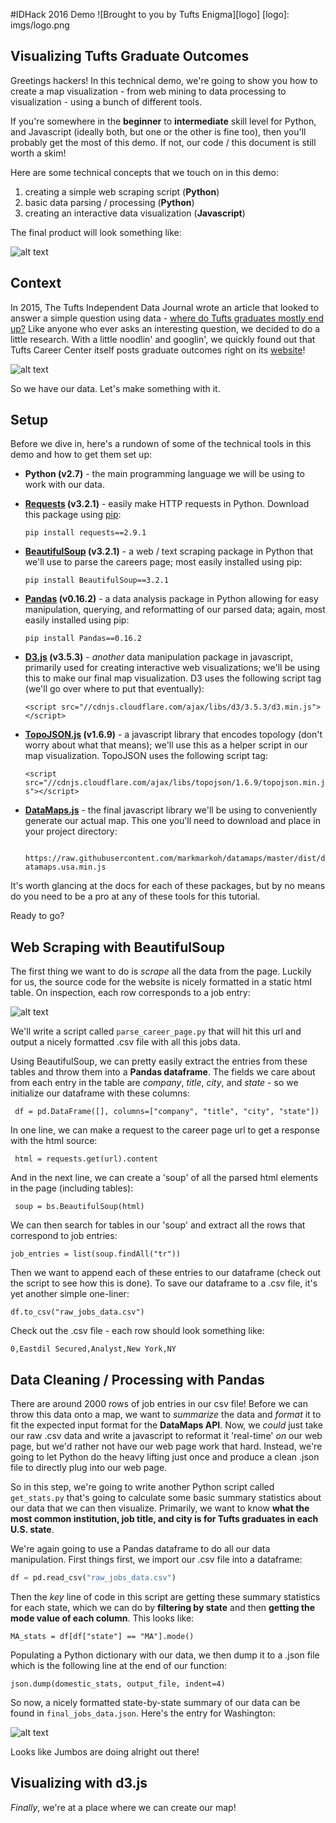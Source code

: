 #IDHack 2016 Demo ![Brought to you by Tufts Enigma][logo]
[logo]: imgs/logo.png
## Visualizing Tufts Graduate Outcomes    
   




Greetings hackers! In this technical demo, we're going to show you how to create a map visualization - from web mining to data processing to visualization - using a bunch of different tools.

If you're somewhere in the **beginner** to **intermediate** skill level for Python, and Javascript (ideally both, but one or the other is fine too), then you'll probably get the most of this demo. If not, our code / this document is still worth a skim!

Here are some technical concepts that we touch on in this demo:

1.	creating a simple web scraping script (**Python**)
2.	basic data parsing / processing (**Python**)
3.	creating an interactive data visualization (**Javascript**) 

The final product will look something like:

![alt text](imgs/preview.png)

## Context

In 2015, The Tufts Independent Data Journal wrote an article that looked to answer a simple question using data - [where do Tufts graduates mostly end up?](http://tuftsenigma.org/where-exactly-do-tufts-graduates-go/) Like anyone who ever asks an interesting question, we decided to do a little research. With a little noodlin' and googlin', we quickly found out that Tufts Career Center itself posts graduate outcomes right on its [website](http://students.tufts.edu/career-center/explore-careers-and-majors/outcomes-major)!

![alt text](imgs/site.png)

So we have our data. Let's make something with it.

## Setup

Before we dive in, here's a rundown of some of the technical tools in this demo and how to get them set up:

* **Python (v2.7)** - the main programming language we will be using to work with our data.

* **[Requests](http://docs.python-requests.org/en/master/) (v3.2.1)** - easily make HTTP requests in Python. Download this package using [pip](https://pypi.python.org/pypi/pip):

	```pip install requests==2.9.1```

* **[BeautifulSoup](http://www.crummy.com/software/BeautifulSoup/) (v3.2.1)** - a web / text scraping package in Python that we'll use to parse the careers page; most easily installed using pip:

	```pip install BeautifulSoup==3.2.1```

* **[Pandas](http://pandas.pydata.org/) (v0.16.2)** - a data analysis package in Python allowing for easy manipulation, querying, and reformatting of our parsed data; again, most easily installed using pip:

	```pip install Pandas==0.16.2```

* **[D3.js](https://d3js.org/) (v3.5.3)** - *another* data manipulation package in javascript, primarily used for creating interactive web visualizations; we'll be using this to make our final map visualization. D3 uses the following script tag (we'll go over where to put that eventually):

	```<script src="//cdnjs.cloudflare.com/ajax/libs/d3/3.5.3/d3.min.js"></script>```

* **[TopoJSON.js](https://github.com/mbostock/topojson) (v1.6.9)** - a javascript library that encodes topology (don't worry about what that means); we'll use this as a helper script in our map visualization. TopoJSON uses the following script tag:

	```<script src="//cdnjs.cloudflare.com/ajax/libs/topojson/1.6.9/topojson.min.js"></script>```

* **[DataMaps.js](http://datamaps.github.io/)** - the final javascript library we'll be using to conveniently generate our actual map. This one you'll need to download and place in your project directory:

	``` https://raw.githubusercontent.com/markmarkoh/datamaps/master/dist/datamaps.usa.min.js```

It's worth glancing at the docs for each of these packages, but by no means do you need to be a pro at any of these tools for this tutorial.

Ready to go?

## Web Scraping with BeautifulSoup

The first thing we want to do is *scrape* all the data from the page. Luckily for us, the source code for the website is nicely formatted in a static html table. On inspection, each row corresponds to a job entry:

![alt text](imgs/code-vs-site.png)

We'll write a script called `parse_career_page.py` that will hit this url and output a nicely formatted .csv file with all this jobs data.

Using BeautifulSoup, we can pretty easily extract the entries from these tables and throw them into a **Pandas dataframe**. The fields we care about from each entry in the table are *company*, *title*, *city*, and *state* - so we initialize our dataframe with these columns:

``` df = pd.DataFrame([], columns=["company", "title", "city", "state"])```

In one line, we can make a request to the career page url to get a response with the html source:

``` html = requests.get(url).content```

And in the next line, we can create a 'soup' of all the parsed html elements in the page (including tables):

``` soup = bs.BeautifulSoup(html)```

We can then search for tables in our 'soup' and extract all the rows that correspond to job entries:

```job_entries = list(soup.findAll("tr"))```

Then we want to append each of these entries to our dataframe (check out the script to see how this is done). To save our dataframe to a .csv file, it's yet another simple one-liner:

``` df.to_csv("raw_jobs_data.csv") ```

Check out the .csv file - each row should look something like:

``` 0,Eastdil Secured,Analyst,New York,NY ```

## Data Cleaning / Processing with Pandas

There are around 2000 rows of job entries in our csv file! Before we can throw this data onto a map, we want to *summarize* the data and *format* it to fit the expected input format for the **DataMaps API**. Now, we *could* just take our raw .csv data and write a javascript to reformat it 'real-time' *on* our web page, but we'd rather not have our web page work that hard. Instead, we're going to let Python do the heavy lifting just once and produce a clean .json file to directly plug into our web page.

So in this step, we're going to write another Python script called `get_stats.py` that's going to calculate some basic summary statistics about our data that we can then visualize. Primarily, we want to know **what the most common institution, job title, and city is for Tufts graduates in each U.S. state**.

We're again going to use a Pandas dataframe to do all our data manipulation. First things first, we import our .csv file into a dataframe:

```python
df = pd.read_csv("raw_jobs_data.csv")
```

Then the *key* line of code in this script are getting these summary statistics for each state, which we can do by **filtering by state** and then **getting the mode value of each column**. This looks like:

``` MA_stats = df[df["state"] == "MA"].mode() ```

Populating a Python dictionary with our data, we then dump it to a .json file which is the following line at the end of our function:

``` json.dump(domestic_stats, output_file, indent=4) ```

So now, a nicely formatted state-by-state summary of our data can be found in ```final_jobs_data.json```. Here's the entry for Washington:

![alt text](imgs/summary-stats.png)

Looks like Jumbos are doing alright out there!


## Visualizing with d3.js

*Finally*, we're at a place where we can create our map!






